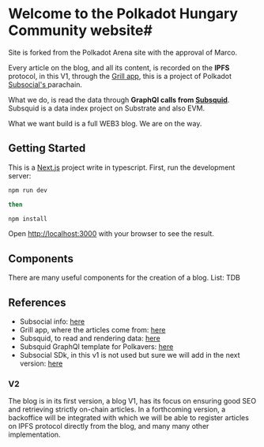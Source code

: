 # Welcome to the Polkadot Hungary Community website#
Site is forked from the Polkadot Arena site with the approval of Marco.

Every article on the blog, and all its content, is recorded on the <b>IPFS</b> protocol, in this V1, through the <a href="https://grillapp.net" target="_blank" rel="noopener noreferrer">Grill app</a>, this is a project of Polkadot <a href="https://subsocial.network/" target="_blank" rel="noopener noreferrer"> Subsocial&apos;s </a> parachain.

What we do, is read the data through <b>GraphQl calls from <a href="https://subsquid.io/" target="_blank" rel="noopener noreferrer">Subsquid</a></b>. Subsquid is a data index project on Substrate and also EVM.

What we want build is a full WEB3 blog. We are on the way.


## Getting Started

This is a [Next.js](https://nextjs.org/) project write in typescript.
First, run the development server:

```bash
npm run dev

then

npm install
```

Open [http://localhost:3000](http://localhost:3000) with your browser to see the result.


## Components

There are many useful components for the creation of a blog.
List: TDB


## References

- Subsocial info: <a href="https://subsocial.network/" target="_blank" rel="noopener noreferrer"> here</a>
- Grill app, where the articles come from: <a href="https://grillapp.net/" target="_blank" rel="noopener noreferrer">here</a>
- Subsquid, to read and rendering data: <a href="https://subsquid.io/" target="_blank" rel="noopener noreferrer">here</a>
- Subsquid GraphQl template for Polkavers: <a href="https://squid.subsquid.io/subsocial/graphql" target="_blank" rel="noopener noreferrer">here</a>
- Subsocial SDk, in this v1 is not used but sure we will add in the next version: <a href="https://github.com/dappforce" target="_blank" rel="noopener noreferrer">here</a>


### V2 
The blog is in its first version, a blog V1, has its focus on ensuring good SEO and retrieving strictly on-chain articles. In a forthcoming version, a backoffice will be integrated with which we will be able to register articles on IPFS protocol directly from the blog, and many many other implementation.
